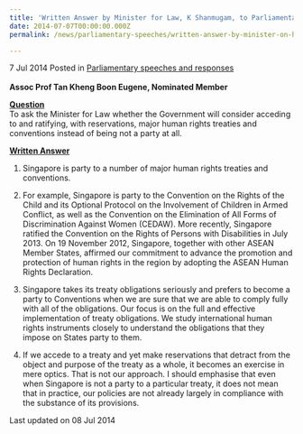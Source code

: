 ```yaml
---
title: 'Written Answer by Minister for Law, K Shanmugam, to Parliamentary Question on Human Rights Treaties and Conventions'
date: 2014-07-07T00:00:00.000Z
permalink: /news/parliamentary-speeches/written-answer-by-minister-on-human-rights-treaties-conventions/

---
```



7 Jul 2014 Posted in [Parliamentary speeches and responses](/news/parliamentary-speeches) 
<br>  
**Assoc Prof Tan Kheng Boon Eugene, Nominated Member**
<br>  

**<u>Question</u>**  
To ask the Minister for Law whether the Government will consider acceding to and ratifying, with reservations, major human rights treaties and conventions instead of being not a party at all.

**<u>Written Answer</u>**  
1. Singapore is party to a number of major human rights treaties and conventions.



2. For example, Singapore is party to the Convention on the Rights of the Child and its Optional Protocol on the Involvement of Children in Armed Conflict, as well as the Convention on the Elimination of All Forms of Discrimination Against Women (CEDAW). More recently, Singapore ratified the Convention on the Rights of Persons with Disabilities in July 2013. On 19 November 2012, Singapore, together with other ASEAN Member States, affirmed our commitment to advance the promotion and protection of human rights in the region by adopting the ASEAN Human Rights Declaration.



3. Singapore takes its treaty obligations seriously and prefers to become a party to Conventions when we are sure that we are able to comply fully with all of the obligations. Our focus is on the full and effective implementation of treaty obligations. We study international human rights instruments closely to understand the obligations that they impose on States party to them.



4. If we accede to a treaty and yet make reservations that detract from the object and purpose of the treaty as a whole, it becomes an exercise in mere optics. That is not our approach. I should emphasise that even when Singapore is not a party to a particular treaty, it does not mean that in practice, our policies are not already largely in compliance with the substance of its provisions.


<p class="right-side-updated">Last updated on 08 Jul 2014</p> 

